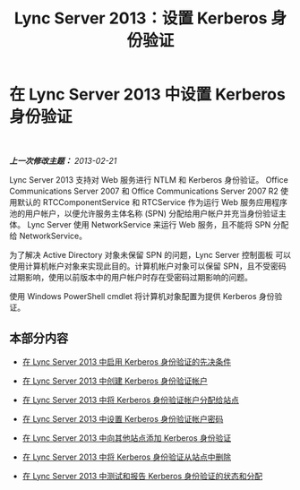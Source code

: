 ﻿---
title: Lync Server 2013：设置 Kerberos 身份验证
TOCTitle: 设置 Kerberos 身份验证
ms:assetid: dd8009ef-6265-4cc0-b2c7-e474cd1f4b09
ms:mtpsurl: https://technet.microsoft.com/zh-cn/library/Gg398976(v=OCS.15)
ms:contentKeyID: 49314483
ms.date: 05/19/2016
mtps_version: v=OCS.15
ms.translationtype: HT
---

# 在 Lync Server 2013 中设置 Kerberos 身份验证

 

_**上一次修改主题：** 2013-02-21_

Lync Server 2013 支持对 Web 服务进行 NTLM 和 Kerberos 身份验证。 Office Communications Server 2007 和 Office Communications Server 2007 R2 使用默认的 RTCComponentService 和 RTCService 作为运行 Web 服务应用程序池的用户帐户，以便允许服务主体名称 (SPN) 分配给用户帐户并充当身份验证主体。 Lync Server 使用 NetworkService 来运行 Web 服务，且不能将 SPN 分配给 NetworkService。

为了解决 Active Directory 对象未保留 SPN 的问题，Lync Server 控制面板 可以使用计算机帐户对象来实现此目的。计算机帐户对象可以保留 SPN，且不受密码过期影响，使用以前版本中的用户帐户时存在受密码过期影响的问题。

使用 Windows PowerShell cmdlet 将计算机对象配置为提供 Kerberos 身份验证。

## 本部分内容

  - [在 Lync Server 2013 中启用 Kerberos 身份验证的先决条件](lync-server-2013-prerequisites-for-enabling-kerberos-authentication.md)

  - [在 Lync Server 2013 中创建 Kerberos 身份验证帐户](lync-server-2013-create-a-kerberos-authentication-account.md)

  - [在 Lync Server 2013 中将 Kerberos 身份验证帐户分配给站点](lync-server-2013-assign-a-kerberos-authentication-account-to-a-site.md)

  - [在 Lync Server 2013 中设置 Kerberos 身份验证帐户密码](lync-server-2013-setting-up-kerberos-authentication-account-passwords.md)

  - [在 Lync Server 2013 中向其他站点添加 Kerberos 身份验证](lync-server-2013-add-kerberos-authentication-to-other-sites.md)

  - [在 Lync Server 2013 中将 Kerberos 身份验证从站点中删除](lync-server-2013-remove-kerberos-authentication-from-a-site.md)

  - [在 Lync Server 2013 中测试和报告 Kerberos 身份验证的状态和分配](lync-server-2013-testing-and-reporting-the-status-and-assignment-of-kerberos-authentication.md)

